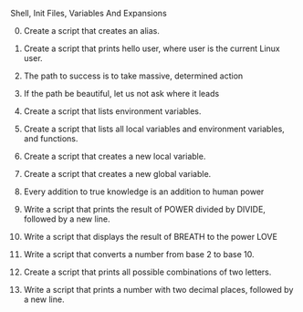 Shell, Init Files, Variables And Expansions



0. Create a script that creates an alias.

1. Create a script that prints hello user, where user is the current Linux user.

2. The path to success is to take massive, determined action

3. If the path be beautiful, let us not ask where it leads

4. Create a script that lists environment variables.

5. Create a script that lists all local variables and environment variables, and functions.

6. Create a script that creates a new local variable.

7. Create a script that creates a new global variable.

8. Every addition to true knowledge is an addition to human power

9. Write a script that prints the result of POWER divided by DIVIDE, followed by a new line.

10. Write a script that displays the result of BREATH to the power LOVE

11. Write a script that converts a number from base 2 to base 10.

12. Create a script that prints all possible combinations of two letters.

13. Write a script that prints a number with two decimal places, followed by a new line.


